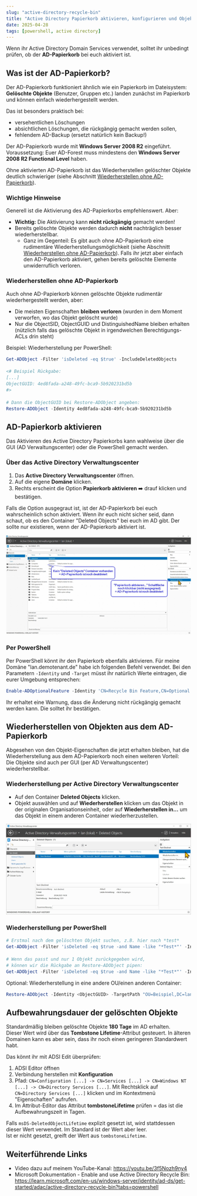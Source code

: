 ```yaml
---
slug: "active-directory-recycle-bin"
title: "Active Directory Papierkorb aktivieren, konfigurieren und Objekte wiederherstellen"
date: 2025-04-28
tags: [powershell, active directory]
---
```


Wenn ihr Active Directory Domain Services verwendet, solltet ihr unbedingt prüfen, ob der **AD-Papierkorb** bei euch aktiviert ist.

## Was ist der AD-Papierkorb?

Der AD-Papierkorb funktioniert ähnlich wie ein Papierkorb im Dateisystem:  
**Gelöschte Objekte** (Benutzer, Gruppen etc.) landen zunächst im Papierkorb und können einfach wiederhergestellt werden.

Das ist besonders praktisch bei:

- versehentlichen Löschungen
- absichtlichen Löschungen, die rückgängig gemacht werden sollen,
- fehlendem AD-Backup (ersetzt natürlich kein Backup!)

Der AD-Papierkorb wurde mit **Windows Server 2008 R2** eingeführt.  
Voraussetzung: Euer AD-Forest muss mindestens den **Windows Server 2008 R2 Functional Level** haben.

Ohne aktivierten AD-Papierkorb ist das Wiederherstellen gelöschter Objekte deutlich schwieriger (siehe Abschnitt [Wiederherstellen ohne AD-Papierkorb](#wiederherstellen-ohne-ad-papierkorb)).

### Wichtige Hinweise

Generell ist die Aktivierung des AD-Papierkorbs empfehlenswert. Aber:

- **Wichtig:** Die Aktivierung kann **nicht rückgängig** gemacht werden!
- Bereits gelöschte Objekte werden dadurch **nicht** nachträglich besser wiederherstellbar.
  - Ganz im Gegenteil: Es gibt auch ohne AD-Papierkorb eine rudimentäre Wiederherstellungsmöglichkeit (siehe Abschnitt [Wiederherstellen ohne AD-Papierkorb](#wiederherstellen-ohne-ad-papierkorb)). Falls ihr jetzt aber einfach den AD-Papierkorb aktiviert, gehen bereits gelöschte Elemente unwiderruflich verloren.

### Wiederherstellen ohne AD-Papierkorb

Auch ohne AD-Papierkorb können gelöschte Objekte rudimentär wiederhergestellt werden, aber:

- Die meisten Eigenschaften **bleiben verloren** (wurden in dem Moment verworfen, wo das Objekt gelöscht wurde)
- Nur die ObjectSID, ObjectGUID und DistinguishedName bleiben erhalten (nützlich falls das gelöschte Objekt in irgendwelchen Berechtigungs-ACLs drin steht)

Beispiel: Wiederherstellung per PowerShell:

```powershell
Get-ADObject -Filter 'isDeleted -eq $true' -IncludeDeletedObjects

<# Beispiel Rückgabe:
[...]
ObjectGUID: 4ed8fada-a248-49fc-bca9-5b920231bd5b
#>

# Dann die ObjectGUID bei Restore-ADObject angeben:
Restore-ADObject -Identity 4ed8fada-a248-49fc-bca9-5b920231bd5b
```

## AD-Papierkorb aktivieren

Das Aktivieren des Active Directory Papierkorbs kann wahlweise über die GUI (AD Verwaltungscenter) oder die PowerShell gemacht werden.

### Über das Active Directory Verwaltungscenter

1. Das **Active Directory Verwaltungscenter** öffnen.
2. Auf die eigene **Domäne** klicken.
3. Rechts erscheint die Option **Papierkorb aktivieren** ➡️ drauf klicken und bestätigen.

Falls die Option ausgegraut ist, ist der AD-Papierkorb bei euch wahrscheinlich schon aktiviert. Wenn ihr euch nicht sicher seid, dann schaut, ob es den Container "Deleted Objects" bei euch im AD gibt. Der sollte nur existieren, wenn der AD-Papierkorb aktiviert ist.

[![Active Directory Admin Center: Prüfen ob der AD-Papierkorb aktiviert ist](/images/2025/2025-04-28_AD-Papierkorb.jpg "Active Directory Admin Center: Prüfen ob der AD-Papierkorb aktiviert ist")](/images/2025/2025-04-28_AD-Papierkorb.jpg)

### Per PowerShell

Per PowerShell könnt ihr den Papierkorb ebenfalls aktivieren. Für meine Domäne "lan.demotenant.de" habe ich folgenden Befehl verwendet. Bei den Parametern `-Identity` und `-Target` müsst ihr natürlich Werte eintragen, die eurer Umgebung entsprechen:

```powershell
Enable-ADOptionalFeature -Identity 'CN=Recycle Bin Feature,CN=Optional Features,CN=Directory Service,CN=Windows NT,CN=Services,CN=Configuration,DC=lan,DC=demotenant,DC=de' -Scope ForestOrConfigurationSet -Target 'lan.demotenant.de'
```

Ihr erhaltet eine Warnung, dass die Änderung nicht rückgängig gemacht werden kann. Die solltet ihr bestätigen.

## Wiederherstellen von Objekten aus dem AD-Papierkorb

Abgesehen von den Objekt-Eigenschaften die jetzt erhalten bleiben, hat die Wiederherstellung aus dem AD-Papierkorb noch einen weiteren Vorteil:  
Die Objekte sind auch per GUI (per AD Verwaltungscenter) wiederherstellbar.

### Wiederherstellung per Active Directory Verwaltungscenter

- Auf den Container **Deleted Objects** klicken.
- Objekt auswählen und auf **Wiederherstellen** klicken um das Objekt in der originalen Organisationseinheit, oder auf **Wiederherstellen in...** um das Objekt in einem anderen Container wiederherzustellen.

[![Active Directory Admin Center: Wiederherstellen eines gelöschten Objekts](/images/2025/2025-04-28_AD-Papierkorb-Restore.jpg "Active Directory Admin Center: Wiederherstellen eines gelöschten Objekts")](/images/2025/2025-04-28_AD-Papierkorb-Restore.jpg)

### Wiederherstellung per PowerShell

```powershell
# Erstmal nach dem gelöschten Objekt suchen, z.B. hier nach *test*
Get-ADObject -Filter 'isDeleted -eq $true -and Name -like "*Test*"' -IncludeDeletedObjects

# Wenn das passt und nur 1 Objekt zurückgegeben wird, 
# können wir die Rückgabe an Restore-ADObject pipen:
Get-ADObject -Filter 'isDeleted -eq $true -and Name -like "*Test*"' -IncludeDeletedObjects | Restore-ADObject
```

Optional: Wiederherstellung in eine andere OU/einen anderen Container:

```powershell
Restore-ADObject -Identity <ObjectGUID> -TargetPath "OU=Beispiel,DC=lan,DC=demotenant,DC=de"
```

## Aufbewahrungsdauer der gelöschten Objekte

Standardmäßig bleiben gelöschte Objekte **180 Tage** im AD erhalten.  
Dieser Wert wird über das **Tombstone Lifetime**-Attribut gesteuert. In älteren Domainen kann es aber sein, dass ihr noch einen geringeren Standardwert habt.

Das könnt ihr mit ADSI Edit überprüfen:

1. ADSI Editor öffnen
2. Verbindung herstellen mit **Konfiguration**
3. Pfad: `CN=Configuration [...] -> CN=Services [...] -> CN=Windows NT [...] -> CN=Directory Services [...]`. Mit Rechtsklick auf `CN=Directory Services [...]` klicken und im Kontextmenü "Eigenschaften" aufrufen.
4. Im Attribut-Editor das Attribut **tombstoneLifetime** prüfen = das ist die Aufbewahrungszeit in Tagen.

Falls `msDS-DeletedObjectLifetime` explizit gesetzt ist, wird stattdessen dieser Wert verwendet. Im Standard ist der Wert aber leer.  
Ist er nicht gesetzt, greift der Wert aus `tombstoneLifetime`.

## Weiterführende Links

- Video dazu auf meinem YouTube-Kanal: <https://youtu.be/3f5Nozh9ny4>
- Microsoft Dokumentation - Enable and use Active Directory Recycle Bin: <https://learn.microsoft.com/en-us/windows-server/identity/ad-ds/get-started/adac/active-directory-recycle-bin?tabs=powershell>
